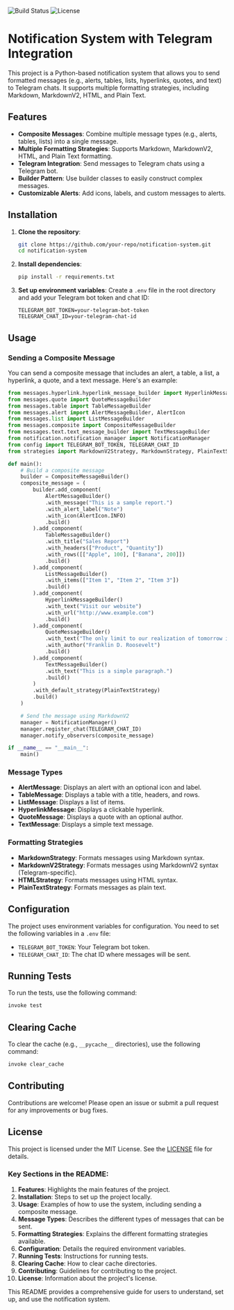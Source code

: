 ![Build Status](https://img.shields.io/badge/build-passing-brightgreen)
![License](https://img.shields.io/badge/license-MIT-blue)

# Notification System with Telegram Integration

This project is a Python-based notification system that allows you to send formatted messages (e.g., alerts, tables, lists, hyperlinks, quotes, and text) to Telegram chats. It supports multiple formatting strategies, including Markdown, MarkdownV2, HTML, and Plain Text.

## Features

- **Composite Messages**: Combine multiple message types (e.g., alerts, tables, lists) into a single message.
- **Multiple Formatting Strategies**: Supports Markdown, MarkdownV2, HTML, and Plain Text formatting.
- **Telegram Integration**: Send messages to Telegram chats using a Telegram bot.
- **Builder Pattern**: Use builder classes to easily construct complex messages.
- **Customizable Alerts**: Add icons, labels, and custom messages to alerts.

## Installation

1. **Clone the repository**:
   ```bash
   git clone https://github.com/your-repo/notification-system.git
   cd notification-system

2. **Install dependencies**:
   ```bash
   pip install -r requirements.txt
   ```

3. **Set up environment variables**:
   Create a `.env` file in the root directory and add your Telegram bot token and chat ID:
   ```plaintext
   TELEGRAM_BOT_TOKEN=your-telegram-bot-token
   TELEGRAM_CHAT_ID=your-telegram-chat-id
   ```

## Usage

### Sending a Composite Message

You can send a composite message that includes an alert, a table, a list, a hyperlink, a quote, and a text message. Here's an example:

```python
from messages.hyperlink.hyperlink_message_builder import HyperlinkMessageBuilder
from messages.quote import QuoteMessageBuilder
from messages.table import TableMessageBuilder
from messages.alert import AlertMessageBuilder, AlertIcon
from messages.list import ListMessageBuilder
from messages.composite import CompositeMessageBuilder
from messages.text.text_message_builder import TextMessageBuilder
from notification.notification_manager import NotificationManager
from config import TELEGRAM_BOT_TOKEN, TELEGRAM_CHAT_ID
from strategies import MarkdownV2Strategy, MarkdownStrategy, PlainTextStrategy, HTMLStrategy

def main():
    # Build a composite message
    builder = CompositeMessageBuilder()
    composite_message = (
        builder.add_component(
            AlertMessageBuilder()
            .with_message("This is a sample report.")
            .with_alert_label("Note")
            .with_icon(AlertIcon.INFO)
            .build()
        ).add_component(
            TableMessageBuilder()
            .with_title("Sales Report")
            .with_headers(["Product", "Quantity"])
            .with_rows([["Apple", 100], ["Banana", 200]])
            .build()
        ).add_component(
            ListMessageBuilder()
            .with_items(["Item 1", "Item 2", "Item 3"])
            .build()
        ).add_component(
            HyperlinkMessageBuilder()
            .with_text("Visit our website")
            .with_url("http://www.example.com")
            .build()
        ).add_component(
            QuoteMessageBuilder()
            .with_text("The only limit to our realization of tomorrow is our doubts of today.")
            .with_author("Franklin D. Roosevelt")
            .build()
        ).add_component(
            TextMessageBuilder()
            .with_text("This is a simple paragraph.")
            .build()
        )
        .with_default_strategy(PlainTextStrategy)
        .build()
    )

    # Send the message using MarkdownV2
    manager = NotificationManager()
    manager.register_chat(TELEGRAM_CHAT_ID)
    manager.notify_observers(composite_message)

if __name__ == "__main__":
    main()
```

### Message Types

- **AlertMessage**: Displays an alert with an optional icon and label.
- **TableMessage**: Displays a table with a title, headers, and rows.
- **ListMessage**: Displays a list of items.
- **HyperlinkMessage**: Displays a clickable hyperlink.
- **QuoteMessage**: Displays a quote with an optional author.
- **TextMessage**: Displays a simple text message.

### Formatting Strategies

- **MarkdownStrategy**: Formats messages using Markdown syntax.
- **MarkdownV2Strategy**: Formats messages using MarkdownV2 syntax (Telegram-specific).
- **HTMLStrategy**: Formats messages using HTML syntax.
- **PlainTextStrategy**: Formats messages as plain text.

## Configuration

The project uses environment variables for configuration. You need to set the following variables in a `.env` file:

- `TELEGRAM_BOT_TOKEN`: Your Telegram bot token.
- `TELEGRAM_CHAT_ID`: The chat ID where messages will be sent.

## Running Tests

To run the tests, use the following command:

```bash
invoke test
```

## Clearing Cache

To clear the cache (e.g., `__pycache__` directories), use the following command:

```bash
invoke clear_cache
```

## Contributing

Contributions are welcome! Please open an issue or submit a pull request for any improvements or bug fixes.

## License

This project is licensed under the MIT License. See the [LICENSE](LICENSE) file for details.


### Key Sections in the README:
1. **Features**: Highlights the main features of the project.
2. **Installation**: Steps to set up the project locally.
3. **Usage**: Examples of how to use the system, including sending a composite message.
4. **Message Types**: Describes the different types of messages that can be sent.
5. **Formatting Strategies**: Explains the different formatting strategies available.
6. **Configuration**: Details the required environment variables.
7. **Running Tests**: Instructions for running tests.
8. **Clearing Cache**: How to clear cache directories.
9. **Contributing**: Guidelines for contributing to the project.
10. **License**: Information about the project's license.

This README provides a comprehensive guide for users to understand, set up, and use the notification system.